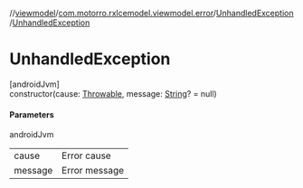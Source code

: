 //[viewmodel](../../../index.md)/[com.motorro.rxlcemodel.viewmodel.error](../index.md)/[UnhandledException](index.md)/[UnhandledException](-unhandled-exception.md)

# UnhandledException

[androidJvm]\
constructor(cause: [Throwable](https://kotlinlang.org/api/latest/jvm/stdlib/kotlin/-throwable/index.html), message: [String](https://kotlinlang.org/api/latest/jvm/stdlib/kotlin/-string/index.html)? = null)

#### Parameters

androidJvm

| | |
|---|---|
| cause | Error cause |
| message | Error message |
